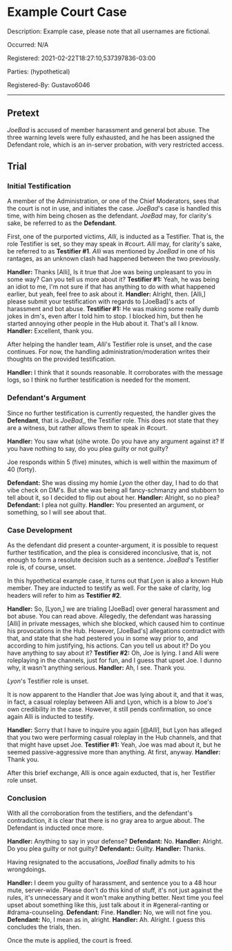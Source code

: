 # Example Court Case

Description: Example case, please note that all usernames are fictional.

Occurred: N/A

Registered: 2021-02-22T18:27:10,537397836-03:00

Parties: (hypothetical)

Registered-By: Gustavo6046

---

## Pretext

_JoeBad_ is accused of member harassment and general bot abuse. The three warning levels were fully exhausted, and he has been assigned the Defendant role, which is an in-server probation, with very restricted access.

## Trial

### Initial Testification

A member of the Administration, or one of the Chief Moderators, sees that the court is not in use, and initiates the case. *JoeBad*'s case is handled this time, with him being chosen as the defendant. _JoeBad_ may, for clarity's sake, be referred to as the **Defendant**.

First, one of the purported victims, _Alli_, is inducted as a Testifier. That is, the role Testifier is set, so they may speak in #court. _Alli_ may, for clarity's sake, be referred to as **Testifier #1**. _Alli_ was mentioned by _JoeBad_ in one of his rantages, as an unknown clash had happened between the two previously.

**Handler:** Thanks \[Alli\], Is it true that Joe was being unpleasant to you in some way? Can you tell us more about it?
**Testifier #1:** Yeah, he was being an idiot to me, I'm not sure if that has anything to do with what happened earlier, but yeah, feel free to ask about it.
**Handler:** Alright, then. \[Alli,\] please submit your testification with regards to \[JoeBad\]'s acts of harassment and bot abuse.
**Testifier #1:** He was making some really dumb jokes in dm's, even after I told him to stop. I blocked him, but then he started annoying other people in the Hub about it. That's all I know.
**Handler:** Excellent, thank you.

After helping the handler team, _Alli_'s Testifier role is unset, and the case continues. For now, the handling administration/moderation writes their thoughts on the provided testification.

**Handler:** I think that it sounds reasonable. It corroborates with the message logs, so I think no further testification is needed for the moment.

### Defendant's Argument

Since no further testification is currently requested, the handler gives the **Defendant**, that is _JoeBad_,, the Testifier role. This does not state that they are a witness, but rather allows them to speak in #court.

**Handler:** You saw what (s)he wrote. Do you have any argument against it? If you have nothing to say, do you plea guilty or not guilty?

Joe responds within 5 (five) minutes, which is well within the maximum of 40 (forty).

**Defendant:** She was dissing my homie _Lyon_ the other day, I had to do that vibe check on DM's. But she was being all fancy-schmanzy and stubborn to tell about it, so I decided to flip out about her.
**Handler:** Alright, so no plea?
**Defendant:** I plea not guilty.
**Handler:** You presented an argument, or something, so I will see about that.

### Case Development

As the defendant did present a counter-argument, it is possible to request further testification, and the plea is considered inconclusive, that is, not enough to form a resolute decision such as a sentence. _JoeBad_'s Testifier role is, of course, unset.

In this hypothetical example case, it turns out that _Lyon_ is also a known Hub member. They are inducted to testify as well. For the sake of clarity, log headers will refer to him as **Testifier #2**.

**Handler:** So, \[Lyon,\] we are trialing \[JoeBad\] over general harassment and bot abuse. You can read above. Allegedly, the defendant was harassing \[Alli\] in private messages, which she blocked, which caused him to continue his provocations in the Hub. However, \[JoeBad's\] allegations contradict with that, and state that she had pestered you in some way prior to, and according to him justifying, his actions. Can you tell us about it? Do you have anything to say about it?
**Testifier #2:** Oh, Joe is lying. I and Alli were roleplaying in the channels, just for fun, and I guess that upset Joe. I dunno why, it wasn't anything serious.
**Handler:** Ah, I see. Thank you.

_Lyon_'s Testifier role is unset.

It is now apparent to the Handler that Joe was lying about it, and that it was, in fact, a casual roleplay between Alli and Lyon, which is a blow to Joe's own credibility in the case. However, it still pends confirmation, so once again Alli is inducted to testify.

**Handler:** Sorry that I have to inquire you again \[@_Alli_\], but Lyon has alleged that you two were performing casual roleplay in the Hub channels, and that that might have upset Joe.
**Testifier #1:** Yeah, Joe was mad about it, but he seemed passive-aggressive more than anything. At first, anyway.
**Handler:** Thank you.

After this brief exchange, Alli is once again exducted, that is, her Testifier role unset.

### Conclusion

With all the corroboration from the testifiers, and the defendant's contradiction, it is clear that there is no gray area to argue about. The Defendant is inducted once more.

**Handler:** Anything to say in your defense?
**Defendant:** No.
**Handler:** Alright. Do you plea guilty or not guilty?
**Defendant::** Guilty.
**Handler:** Thanks.

Having resignated to the accusations, _JoeBad_ finally admits to his wrongdoings. 

**Handler:** I deem you guilty of harassment, and sentence you to a 48 hour mute, server-wide. Please don't do this kind of stuff, it's not just against the rules, it's unnecessary and it won't make anything better. Next time you feel upset about something like this, just talk about it in #general-ranting or #drama-counseling.
**Defendant:** Fine.
**Handler:** No, we will not fine you.
**Defendant:** No, I mean as in, alright.
**Handler:** Ah. Alright. I guess this concludes the trials, then.

Once the mute is applied, the court is freed.

